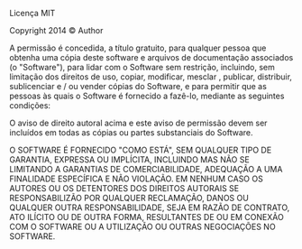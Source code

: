 Licença MIT

Copyright 2014 © Author

A permissão é concedida, a título gratuito, para qualquer pessoa que obtenha uma cópia deste software e arquivos de documentação associados (o "Software"), para lidar com o Software sem restrição, incluindo, sem limitação dos direitos de uso, copiar, modificar, mesclar , publicar, distribuir, sublicenciar e / ou vender cópias do Software, e para permitir que as pessoas às quais o Software é fornecido a fazê-lo, mediante as seguintes condições:

O aviso de direito autoral acima e este aviso de permissão devem ser incluídos em todas as cópias ou partes substanciais do Software.

O SOFTWARE É FORNECIDO "COMO ESTÁ", SEM QUALQUER TIPO DE GARANTIA, EXPRESSA OU IMPLÍCITA, INCLUINDO MAS NÃO SE LIMITANDO A GARANTIAS DE COMERCIABILIDADE, ADEQUAÇÃO A UMA FINALIDADE ESPECÍFICA E NÃO VIOLAÇÃO. EM NENHUM CASO OS AUTORES OU OS DETENTORES DOS DIREITOS AUTORAIS SE RESPONSABILIZÃO POR QUALQUER RECLAMAÇÃO, DANOS OU QUALQUER OUTRA RESPONSABILIDADE, SEJA EM RAZÃO DE CONTRATO, ATO ILÍCITO OU DE OUTRA FORMA, RESULTANTES DE OU EM CONEXÃO COM O SOFTWARE OU A UTILIZAÇÃO OU OUTRAS NEGOCIAÇÕES NO SOFTWARE.
